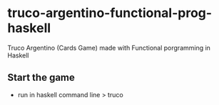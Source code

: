 # truco-argentino-functional-prog-haskell

Truco Argentino (Cards Game) made with Functional porgramming in Haskell

## Start the game
- run in haskell command line  > truco
